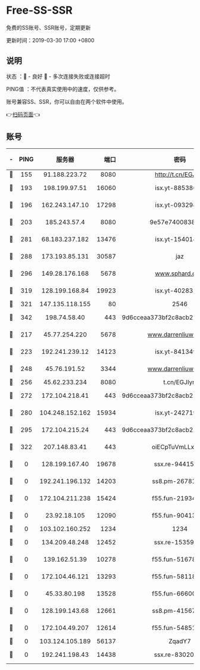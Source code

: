 # Free-SS-SSR

免费的SS账号、SSR账号，定期更新

更新时间：2019-03-30 17:00 +0800

## 说明

状态     ：🙂 - 良好 🙁 - 多次连接失败或连接超时

PING值   ：不代表真实使用中的速度，仅供参考。

账号兼容SS、SSR，你可以自由在两个软件中使用。

👉[扫码页面](https://liesauer.github.io/Free-SS-SSR/)👈

## 账号

|-|PING|服务器|端口|密码|加密方式|区域|
|:----:|:----:|:-----:|-----:|:----:|:----:|:----:|
|🙂|155|91.188.223.72|8080|http://t.cn/EGJIyrl|rc4-md5|RU|
|🙂|193|198.199.97.51|16060|isx.yt-88538698|aes-256-cfb|US|
|🙂|196|162.243.147.10|17298|isx.yt-09329886|aes-256-cfb|US|
|🙂|203|185.243.57.4|8080|9e57e7400838a01e|chacha20-ietf|US|
|🙂|281|68.183.237.182|13476|isx.yt-15401428|aes-256-cfb|SG|
|🙂|288|173.193.85.131|30587|jaz|aes-256-cfb|US|
|🙂|296|149.28.176.168|5678|www.sphard.com|aes-256-cfb|AU|
|🙂|319|128.199.168.84|19923|isx.yt-40283150|aes-256-cfb|SG|
|🙂|321|147.135.118.155|80|2546|chacha20|US|
|🙂|342|198.74.58.40|443|9d6cceaa373bf2c8acb22e60b6a58be6|aes-256-cfb|US|
|🙂|217|45.77.254.220|5678|www.darrenliuwei.com|aes-256-cfb|SG|
|🙂|223|192.241.239.12|14123|isx.yt-84134989|aes-256-cfb|US|
|🙂|248|45.76.191.52|3344|www.darrenliuwei.com|aes-256-cfb|JP|
|🙂|256|45.62.233.234|8080|t.cn/EGJIyrl|rc4-md5|CA|
|🙂|272|172.104.218.41|443|9d6cceaa373bf2c8acb22e60b6a58be6|aes-256-cfb|US|
|🙂|280|104.248.152.162|15934|isx.yt-24271978|aes-256-cfb|SG|
|🙂|295|172.104.215.24|443|9d6cceaa373bf2c8acb22e60b6a58be6|aes-256-cfb|US|
|🙂|322|207.148.83.41|443|oiECpTuVmLLxk4Ts|aes-256-cfb|AU|
|🙁|0|128.199.167.40|19678|ssx.re-94415415|aes-256-cfb|SG|
|🙁|0|192.241.196.132|14203|ss8.pm-26781562|aes-256-cfb|US|
|🙁|0|172.104.211.238|15424|f55.fun-21934878|aes-256-cfb|US|
|🙁|0|23.92.18.105|12090|f55.fun-90413595|aes-256-cfb|US|
|🙁|0|103.102.160.252|1234|1234|rc4-md5|JP|
|🙁|0|134.209.48.248|12452|ssx.re-15359519|aes-256-cfb|US|
|🙁|0|139.162.51.39|10278|f55.fun-51678330|aes-256-cfb|SG|
|🙁|0|172.104.46.121|13293|f55.fun-58118866|aes-256-cfb|SG|
|🙁|0|45.33.80.198|13528|f55.fun-66600164|aes-256-cfb|US|
|🙁|0|128.199.143.68|12661|ss8.pm-41567124|aes-256-cfb|SG|
|🙁|0|172.104.49.207|12614|f55.fun-54851192|aes-256-cfb|SG|
|🙁|0|103.124.105.189|56137|ZqadY7|chacha20|US|
|🙁|0|192.241.198.43|14438|ssx.re-83020606|aes-256-cfb|US|
